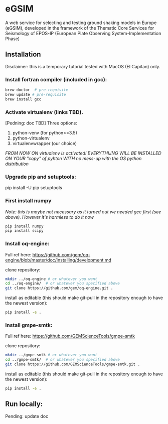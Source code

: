 # eGSIM
A web service for selecting and testing  ground shaking models in Europe (eGSIM), developed in the framework of the  Thematic Core Services for Seismology of EPOS-IP (European Plate Observing  System-Implementation Phase)

## Installation

Disclaimer: this is a temporary tutorial tested with MacOS (El Capitan) only. 

### Install fortran compiler (included in gcc):
```bash
brew doctor  # pre-requisite
brew update # pre-requisite
brew install gcc
```

### Activate virtualenv (links TBD).
[Pedning: doc TBD] Three options:
  1. python-venv (for python>=3.5)
  2. python-virtualenv
  3. virtualenvwrapper (our choice)

*FROM NOW ON virtualenv is activated! EVERYTHIJNG WILL BE INSTALLED ON YOUR "copy" of pyhton WITH no mess-up with the OS python distribution*

### Upgrade pip and setuptools:
pip install -U pip setuptools

### First install numpy

*Note: this is maybe not necessary as it turned out we needed gcc first (see above). However it's harmless to do it now*

```bash
pip install numpy
pip install scipy
```

### Install oq-engine:

Full ref here: https://github.com/gem/oq-engine/blob/master/doc/installing/development.md

clone repository:
```bash
mkdir ../oq-engine # or whatever you want
cd ../oq-engine/  # or whatever you specified above
git clone https://github.com/gem/oq-engine.git .
```
install as editable (this should make git-pull in the repository enough to have the newest version):
```bash
pip install -e .
```

### Install gmpe-smtk:

Full ref here: https://github.com/GEMScienceTools/gmpe-smtk

clone repository:
```bash
mkdir ../gmpe-smtk # or whatever you want
cd ../gmpe-smtk/  # or whatever you specified above
git clone https://github.com/GEMScienceTools/gmpe-smtk.git .
```
install as editable (this should make git-pull in the repository enough to have the newest version):
```bash
pip install -e .
```

## Run locally:

Pending: update doc

